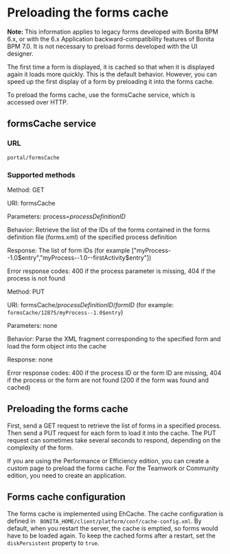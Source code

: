 # Preloading the forms cache

**Note:** This information applies to legacy forms developed with Bonita BPM 6.x, or with the 6.x Application backward-compatibility features of Bonita BPM 7.0\. 
It is not necessary to preload forms developed with the UI designer.

The first time a form is displayed, it is cached so that when it is displayed again it loads more quickly. This is the default behavior. However, you can speed up the first display of a form by preloading it into the forms cache.

To preload the forms cache, use the formsCache service, which is accessed over HTTP.

## formsCache service

### URL
`portal/formsCache`

### Supported methods
Method:
GET

URI:
formsCache

Parameters:
process=_processDefinitionID_

Behavior:
Retrieve the list of the IDs of the forms contained in the forms definition file (forms.xml) of the specified process definition

Response:
The list of form IDs (for example \["myProcess--1.0$entry","myProcess--1.0--firstActivity$entry"\])

Error response codes:
400 if the process parameter is missing, 404 if the process is not found

Method:
PUT

URI:
formsCache/_processDefinitionID_/_formID_ (for example: `formsCache/12875/myProcess--1.0$entry`)

Parameters:
none

Behavior:
Parse the XML fragment corresponding to the specified form and load the form object into the cache

Response:
none

Error response codes:
400 if the process ID or the form ID are missing, 404 if the process or the form are not found (200 if the form was found and cached)

## Preloading the forms cache

First, send a GET request to retrieve the list of forms in a specified process. Then send a PUT request for each form to load it into the cache. 
The PUT request can sometimes take several seconds to respond, depending on the complexity of the form.

If you are using the Performance or Efficiency edition, you can create a custom page to preload the forms cache. For the Teamwork or Community edition, you need to create an application.

## Forms cache configuration

The forms cache is implemented using EhCache. The cache configuration is defined in ` BONITA_HOME/client/platform/conf/cache-config.xml`. 
By default, when you restart the server, the cache is emptied, so forms would have to be loaded again. To keep the cached forms after a restart, set the `diskPersistent` property to `true`.